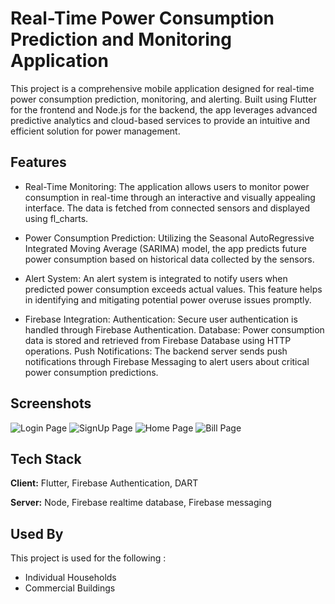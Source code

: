 
# Real-Time Power Consumption Prediction and Monitoring Application

This project is a comprehensive mobile application designed for real-time power consumption prediction, monitoring, and alerting. Built using Flutter for the frontend and Node.js for the backend, the app leverages advanced predictive analytics and cloud-based services to provide an intuitive and efficient solution for power management.


## Features

- Real-Time Monitoring: The application allows users to monitor power consumption in real-time through an interactive and visually appealing interface. The data is fetched from connected sensors and displayed using fl_charts.

- Power Consumption Prediction: Utilizing the Seasonal AutoRegressive Integrated Moving Average (SARIMA) model, the app predicts future power consumption based on historical data collected by the sensors.

- Alert System: An alert system is integrated to notify users when predicted power consumption exceeds actual values. This feature helps in identifying and mitigating potential power overuse issues promptly.

- Firebase Integration:
  Authentication: Secure user authentication is handled through Firebase Authentication.
  Database: Power consumption data is stored and retrieved from Firebase Database using HTTP operations.
  Push Notifications: The backend server sends push notifications through Firebase Messaging to alert users about critical power consumption predictions.


## Screenshots

![Login Page](https://photos.google.com/u/1/photo/AF1QipM1VFEQn91L7X7EogByP1K6q6wqSTyg0zlP86GY)
![SignUp Page](https://photos.google.com/u/1/photo/AF1QipMi1y-wGyei8PwrBXRY5_4FGRfpq2_tbE4RiRKz)
![Home Page](https://photos.google.com/u/1/photo/AF1QipP-i9KBk2eAh9P1ev2Ai3QyqGrjsEZ-_XgqK8Q7)
![Bill Page](https://photos.google.com/u/1/photo/AF1QipOaLNgaYsU4CDR12jD--ShpadDQM9Rsq7Xl7gOW)


## Tech Stack

**Client:** Flutter, Firebase Authentication, DART

**Server:** Node, Firebase realtime database, Firebase messaging


## Used By

This project is used for the following :

- Individual Households
- Commercial Buildings

